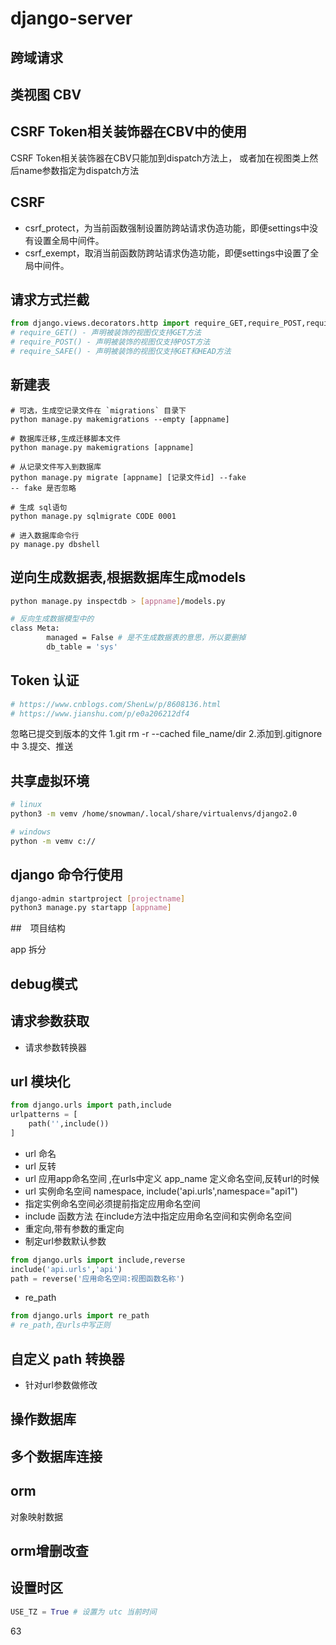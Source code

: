 # django-server

## 跨域请求

## 类视图 CBV

## CSRF Token相关装饰器在CBV中的使用

CSRF Token相关装饰器在CBV只能加到dispatch方法上，
或者加在视图类上然后name参数指定为dispatch方法

## CSRF

- csrf_protect，为当前函数强制设置防跨站请求伪造功能，即便settings中没有设置全局中间件。
- csrf_exempt，取消当前函数防跨站请求伪造功能，即便settings中设置了全局中间件。

## 请求方式拦截

```python
from django.views.decorators.http import require_GET,require_POST,require_safe
# require_GET() - 声明被装饰的视图仅支持GET方法
# require_POST() - 声明被装饰的视图仅支持POST方法
# require_SAFE() - 声明被装饰的视图仅支持GET和HEAD方法
```

## 新建表

```shell
# 可选，生成空记录文件在 `migrations` 目录下
python manage.py makemigrations --empty [appname] 

# 数据库迁移,生成迁移脚本文件
python manage.py makemigrations [appname]

# 从记录文件写入到数据库
python manage.py migrate [appname] [记录文件id] --fake 
-- fake 是否忽略 

# 生成 sql语句
python manage.py sqlmigrate CODE 0001

# 进入数据库命令行
py manage.py dbshell

```

## 逆向生成数据表,根据数据库生成models

```bash
python manage.py inspectdb > [appname]/models.py

# 反向生成数据模型中的
class Meta:
        managed = False # 是不生成数据表的意思，所以要删掉
        db_table = 'sys'
```

## Token 认证

```python
# https://www.cnblogs.com/ShenLw/p/8608136.html
# https://www.jianshu.com/p/e0a206212df4

```


忽略已提交到版本的文件
1.git rm -r --cached file_name/dir
2.添加到.gitignore中
3.提交、推送

## 共享虚拟环境

```bash
# linux
python3 -m vemv /home/snowman/.local/share/virtualenvs/django2.0

# windows
python -m vemv c://
```

## django 命令行使用

```bash
django-admin startproject [projectname]
python3 manage.py startapp [appname]

```

##　项目结构

app 拆分

## debug模式

## 请求参数获取

- 请求参数转换器

## url 模块化

```python
from django.urls import path,include
urlpatterns = [
    path('',include())
]

```
- url 命名
- url 反转
- url 应用app命名空间 ,在urls中定义 app_name 定义命名空间,反转url的时候
- url 实例命名空间 namespace, include('api.urls',namespace="api1")
- 指定实例命名空间必须提前指定应用命名空间
- include 函数方法 在include方法中指定应用命名空间和实例命名空间
- 重定向,带有参数的重定向
- 制定url参数默认参数

```python
from django.urls import include,reverse
include('api.urls','api')
path = reverse('应用命名空间:视图函数名称')
```

- re_path

```python
from django.urls import re_path
# re_path,在urls中写正则
```

## 自定义 path 转换器

- 针对url参数做修改


## 操作数据库

## 多个数据库连接

## orm 

对象映射数据

## orm增删改查

## 设置时区

```python
USE_TZ = True # 设置为 utc 当前时间
```

63